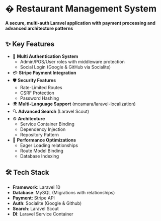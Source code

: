 # � Restaurant Management System

**A secure, multi-auth Laravel application with payment processing and advanced architecture patterns**

## ✨ Key Features
- 🔐 **Multi Authentication System**
  - Admin/POS/User roles with middleware protection
  - Social Login (Google & GitHub via Socialite)
- 💳 **Stripe Payment Integration**
- 🛡️ **Security Features**
  - Rate-Limited Routes
  - CSRF Protection
  - Password Hashing
- 🌍 **Multi-Language Support** (mcamara/laravel-localization)
- 🔍 **Advanced Search** (Laravel Scout)
- ⚙️ **Architecture**
  - Service Container Binding
  - Dependency Injection
  - Repository Pattern
- 🚀 **Performance Optimizations**
  - Eager Loading relationships
  - Route Model Binding
  - Database Indexing

## 🛠️ Tech Stack
- **Framework**: Laravel 10
- **Database**: MySQL (Migrations with relationships)
- **Payment**: Stripe API
- **Auth**: Socialite (Google & Github)
- **Search**: Laravel Scout
- **DI**: Laravel Service Container
